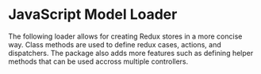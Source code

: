 # JavaScript Model Loader

The following loader allows for creating Redux stores in a more concise way.  Class methods are used to define redux cases, actions, and dispatchers. The package also adds more features such as defining helper methods that can be used accross multiple controllers.